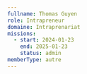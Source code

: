 ```yaml
---
fullname: Thomas Guyen
role: Intrapreneur
domaine: Intraprenariat
missions:
  - start: 2024-01-23
    end: 2025-01-23
    status: admin
memberType: autre
---
```


